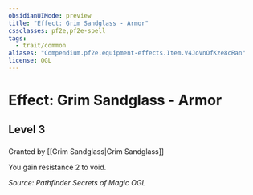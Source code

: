 ```yaml
---
obsidianUIMode: preview
title: "Effect: Grim Sandglass - Armor"
cssclasses: pf2e,pf2e-spell
tags:
  - trait/common
aliases: "Compendium.pf2e.equipment-effects.Item.V4JoVnOfKze8cRan"
license: OGL
---
```

# Effect: Grim Sandglass - Armor
## Level 3
### 






Granted by [[Grim Sandglass|Grim Sandglass]]

You gain resistance 2 to void.

*Source: Pathfinder Secrets of Magic*
*OGL*